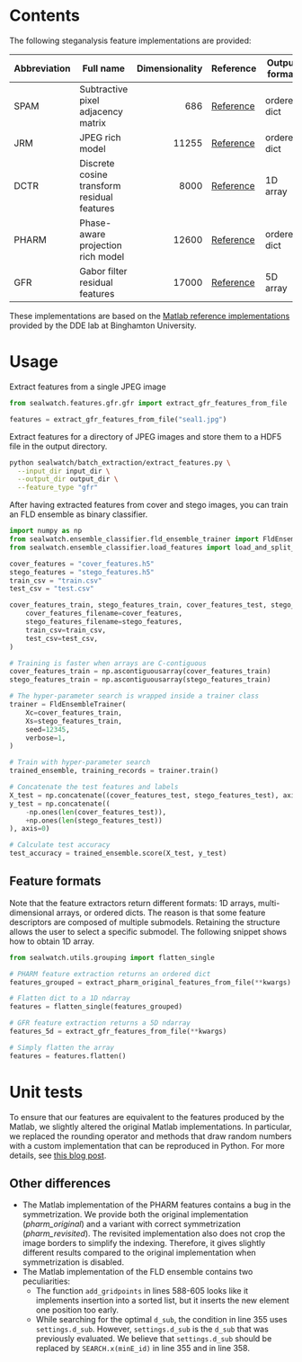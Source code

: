 # Contents

The following steganalysis feature implementations are provided:

| Abbreviation | Full name                                   | Dimensionality | Reference                                                   | Output format |
|--------------|---------------------------------------------|---------------:|-------------------------------------------------------------|-------------|
| SPAM         | Subtractive pixel adjacency matrix          |            686 | [Reference](https://doi.org/10.1109/TIFS.2010.2045842)      | ordered dict |
| JRM          | JPEG rich model                             |          11255 | [Reference](https://doi.org/10.1117/12.907495)              | ordered dict |
| DCTR         | Discrete cosine transform residual features |           8000 | [Reference](https://doi.org/10.1109/TIFS.2014.2364918)      | 1D array    |
| PHARM        | Phase-aware projection rich model           |          12600 | [Reference](https://doi.org/10.1117/12.2075239)             | ordered dict |
| GFR          | Gabor filter residual features              |          17000 | [Reference](https://dl.acm.org/doi/10.1145/2756601.2756608) | 5D array  |

These implementations are based on the [Matlab reference implementations](https://dde.binghamton.edu/download/feature_extractors/) provided by the DDE lab at Binghamton University.

# Usage

Extract features from a single JPEG image

```python
from sealwatch.features.gfr.gfr import extract_gfr_features_from_file

features = extract_gfr_features_from_file("seal1.jpg")
```

Extract features for a directory of JPEG images and store them to a HDF5 file in the output directory.

```bash
python sealwatch/batch_extraction/extract_features.py \
  --input_dir input_dir \
  --output_dir output_dir \
  --feature_type "gfr"  
```

After having extracted features from cover and stego images, you can train an FLD ensemble as binary classifier.

```python
import numpy as np
from sealwatch.ensemble_classifier.fld_ensemble_trainer import FldEnsembleTrainer
from sealwatch.ensemble_classifier.load_features import load_and_split_features

cover_features = "cover_features.h5"
stego_features = "stego_features.h5"
train_csv = "train.csv"
test_csv = "test.csv"

cover_features_train, stego_features_train, cover_features_test, stego_features_test = load_and_split_features(
    cover_features_filename=cover_features,
    stego_features_filename=stego_features,
    train_csv=train_csv,
    test_csv=test_csv,
)

# Training is faster when arrays are C-contiguous
cover_features_train = np.ascontiguousarray(cover_features_train)
stego_features_train = np.ascontiguousarray(stego_features_train)

# The hyper-parameter search is wrapped inside a trainer class
trainer = FldEnsembleTrainer(
    Xc=cover_features_train,
    Xs=stego_features_train,
    seed=12345,
    verbose=1,
)

# Train with hyper-parameter search
trained_ensemble, training_records = trainer.train()

# Concatenate the test features and labels
X_test = np.concatenate((cover_features_test, stego_features_test), axis=0)
y_test = np.concatenate((
    -np.ones(len(cover_features_test)),
    +np.ones(len(stego_features_test))
), axis=0)

# Calculate test accuracy
test_accuracy = trained_ensemble.score(X_test, y_test)
```

## Feature formats

Note that the feature extractors return different formats: 1D arrays, multi-dimensional arrays, or ordered dicts.
The reason is that some feature descriptors are composed of multiple submodels. Retaining the structure allows the user to select a specific submodel.
The following snippet shows how to obtain 1D array. 

```python
from sealwatch.utils.grouping import flatten_single

# PHARM feature extraction returns an ordered dict
features_grouped = extract_pharm_original_features_from_file(**kwargs)

# Flatten dict to a 1D ndarray
features = flatten_single(features_grouped)

# GFR feature extraction returns a 5D ndarray
features_5d = extract_gfr_features_from_file(**kwargs)

# Simply flatten the array
features = features.flatten()
```

# Unit tests

To ensure that our features are equivalent to the features produced by the Matlab, we slightly altered the original Matlab implementations.
In particular, we replaced the rounding operator and methods that draw random numbers with a custom implementation that can be reproduced in Python.
For more details, see [this blog post](https://www.benediktlorch.com/blog/2023/matlab-to-python/).

## Other differences

- The Matlab implementation of the PHARM features contains a bug in the symmetrization. We provide both the original implementation (*pharm_original*) and a variant with correct symmetrization (*pharm_revisited*). The revisited implementation also does not crop the image borders to simplify the indexing. Therefore, it gives slightly different results compared to the original implementation when symmetrization is disabled.
- The Matlab implementation of the FLD ensemble contains two peculiarities:
  * The function `add_gridpoints` in lines 588-605 looks like it implements insertion into a sorted list, but it inserts the new element one position too early.
  * While searching for the optimal `d_sub`, the condition in line 355 uses `settings.d_sub`. However, `settings.d_sub` is the `d_sub` that was previously evaluated. We believe that `settings.d_sub` should be replaced by `SEARCH.x(minE_id)` in line 355 and in line 358.